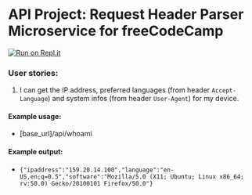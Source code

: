 # API Project: Request Header Parser Microservice for freeCodeCamp
[![Run on Repl.it](https://repl.it/badge/github/jojomak13/boilerplate-project-headerparser)](https://repl.it/github/jojomak13/boilerplate-project-headerparser)
### User stories:
1. I can get the IP address, preferred languages (from header `Accept-Language`) and system infos (from header `User-Agent`) for my device.

#### Example usage:
* [base_url]/api/whoami

#### Example output:
* `{"ipaddress":"159.20.14.100","language":"en-US,en;q=0.5","software":"Mozilla/5.0 (X11; Ubuntu; Linux x86_64; rv:50.0) Gecko/20100101 Firefox/50.0"}`